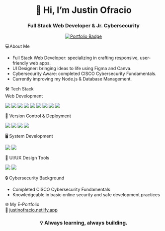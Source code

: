<h1 align="center">👋 Hi, I’m Justin Ofracio</h1>
<h3 align="center">Full Stack Web Developer & Jr. Cybersecurity</h3>

<p align="center">
  <a href="https://justinofracio.netlify.app/"><img src="https://img.shields.io/badge/🌐%20My%20Portfolio-Visit-blue?style=for-the-badge" alt="Portfolio Badge"></a>
</p>


💻About Me  
- Full Stack Web Developer: specializing in crafting responsive, user-friendly web apps.  
- UI Designer: bringing ideas to life using Figma and Canva.  
- Cybersecurity Aware: completed CISCO Cybersecurity Fundamentals.  
- Currently improving my Node.js & Database Management.  



🛠️ Tech Stack  
Web Development
<p>
  <img src="https://img.shields.io/badge/HTML5-E34F26?style=for-the-badge&logo=html5&logoColor=white"/>
  <img src="https://img.shields.io/badge/CSS3-1572B6?style=for-the-badge&logo=css3&logoColor=white"/>
  <img src="https://img.shields.io/badge/JavaScript-F7DF1E?style=for-the-badge&logo=javascript&logoColor=black"/>
  <img src="https://img.shields.io/badge/Tailwind_CSS-38B2AC?style=for-the-badge&logo=tailwind-css&logoColor=white"/>
  <img src="https://img.shields.io/badge/React-20232A?style=for-the-badge&logo=react&logoColor=61DAFB"/>
  <img src="https://img.shields.io/badge/Bootstrap-563D7C?style=for-the-badge&logo=bootstrap&logoColor=white"/>
  <img src="https://img.shields.io/badge/Node.js-43853D?style=for-the-badge&logo=node.js&logoColor=white"/>
  <img src="https://img.shields.io/badge/PHP-777BB4?style=for-the-badge&logo=php&logoColor=white"/>
  <img src="https://img.shields.io/badge/MySQL-4479A1?style=for-the-badge&logo=mysql&logoColor=white"/>
</p>



📂 Version Control & Deployment
<p>
  <img src="https://img.shields.io/badge/Git-F05032?style=for-the-badge&logo=git&logoColor=white"/>
  <img src="https://img.shields.io/badge/GitHub-181717?style=for-the-badge&logo=github&logoColor=white"/>
  <img src="https://img.shields.io/badge/Vercel-000000?style=for-the-badge&logo=vercel&logoColor=white"/>
  <img src="https://img.shields.io/badge/Netlify-00C7B7?style=for-the-badge&logo=netlify&logoColor=white"/>
</p>



🖥️ System Development  
<p>
  <img src="https://img.shields.io/badge/Java-007396?style=for-the-badge&logo=java&logoColor=white"/>
  <img src="https://img.shields.io/badge/Python-3776AB?style=for-the-badge&logo=python&logoColor=white"/>
</p>



🎨 UI/UX Design Tools  
<p>
  <img src="https://img.shields.io/badge/Figma-F24E1E?style=for-the-badge&logo=figma&logoColor=white"/>
  <img src="https://img.shields.io/badge/Canva-00C4CC?style=for-the-badge&logo=canva&logoColor=white"/>
</p>



🔒 Cybersecurity Background  
- Completed CISCO Cybersecurity Fundamentals  
- Knowledgeable in basic online security and safe development practices  



🌐 My E-Portfolio  
📎 [justinofracio.netlify.app](https://justinofracio.netlify.app/)



<h3 align="center">💡 Always learning, always building.</h3>
